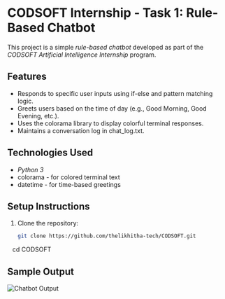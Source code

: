 # CODSOFT Internship - Task 1: Rule-Based Chatbot

This project is a simple *rule-based chatbot* developed as part of the *CODSOFT Artificial Intelligence Internship* program.

## Features

- Responds to specific user inputs using if-else and pattern matching logic.
- Greets users based on the time of day (e.g., Good Morning, Good Evening, etc.).
- Uses the colorama library to display colorful terminal responses.
- Maintains a conversation log in chat_log.txt.

## Technologies Used

- *Python 3*
- colorama - for colored terminal text
- datetime - for time-based greetings

## Setup Instructions

1. Clone the repository:
   ```bash
   git clone https://github.com/thelikhitha-tech/CODSOFT.git
   cd CODSOFT

## Sample Output

![Chatbot Output](Screenshot%202025-05-09%20110439.png)
